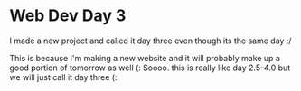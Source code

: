 # Web Dev Day 3

I made a new project and called it day three even though its the same day :/

This is because I'm making a new website and it will probably make up a good portion of tomorrow as well (:
Soooo. this is really like day 2.5-4.0 but we will just call it day three (:
